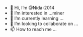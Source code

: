 - 👋 Hi, I’m @Nida-2014
- 👀 I’m interested in ...miner
- 🌱 I’m currently learning ...
- 💞️ I’m looking to collaborate on ...
- 📫 How to reach me ...

<!---
Nida-2014/Nida-2014 is a ✨ special ✨ repository because its `README.md` (this file) appears on your GitHub profile.
You can click the Preview link to take a look at your changes.
--->
